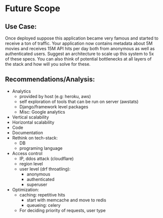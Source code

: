 # Future Scope


## Use Case:
Once deployed suppose this application became very famous and started to receive a ton of traffic. Your application now contains metadata about 5M movies and receives 15M API hits per day both from anonymous as well as authenticated users. Suggest an  architecture to scale up this system to 5x of these specs. You can also think of potential bottlenecks at all layers of the stack and how will you solve for these.


## Recommendations/Analysis:
- Analytics
    + provided by host (e.g: heroku, aws)
    + self exploration of tools that can be run on server (awstats)
    + Django/framework level packages
    + Misc: Google analytics
- Vertical scalability
- Horizontal scalability
- Code
- Documentation
- Rethink on tech-stack:
    + DB
    + programing language
- Access control
    + IP, ddos attack (cloudflare)
    + region level
    + user level (drf throatling):
        * anonymous
        * authenticated
        * superuser
- Optimization:
    + caching: repetitive hits
       * start with memcache and move to redis
       * queueing: celery
   - For deciding priority of requests, user type